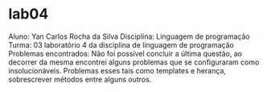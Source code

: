 # lab04
Aluno: Yan Carlos Rocha da Silva
Disciplina: Linguagem de programação
Turma: 03
laboratório 4 da disciplina de linguagem de programação
Problemas encontrados: Não foi possível concluir a última questão, ao decorrer da mesma encontrei alguns problemas que se configuraram como insolucionáveis. Problemas esses tais como templates e herança, sobrescrever métodos entre alguns outros.
